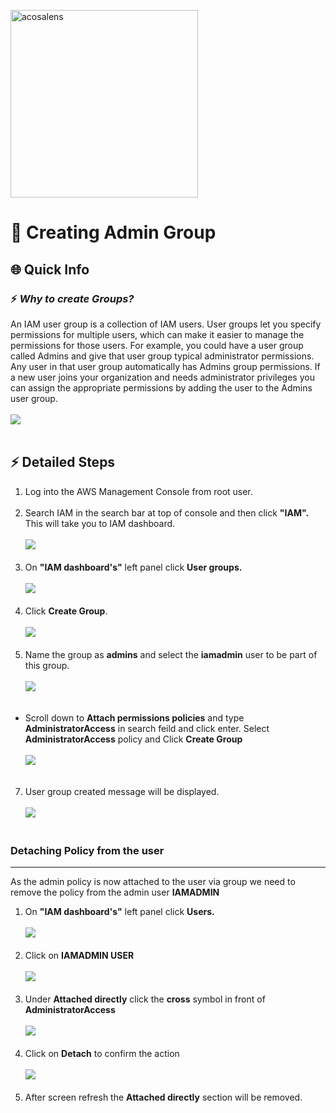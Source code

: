 [<img alt="acosalens" width="300px" src="https://github.com/jindalvishal09/AWS/blob/main/Resources/other/Acosa_logo.png" />](https://acosalens.com)

# 🎯 Creating Admin Group

## 🌐 Quick Info

### ⚡ _Why to create Groups?_

An IAM user group is a collection of IAM users. User groups let you specify permissions for multiple users, which can make it easier to manage the permissions for those users. For example, you could have a user group called Admins and give that user group typical administrator permissions. Any user in that user group automatically has Admins group permissions. If a new user joins your organization and needs administrator privileges you can assign the appropriate permissions by adding the user to the Admins user group.
</br></br><img src="/Resources/admin_user/groups.png"/></br></br>

## ⚡ Detailed Steps

1. Log into the AWS Management Console from root user.</br></br>
2. Search IAM in the search bar at top of console and then click **"IAM".** This will take you to IAM dashboard.</br></br><img src="/Resources/admin_user/IAM_Service_Search.png"/></br></br>
3. On **"IAM dashboard's"** left panel click **User groups.**</br></br><img src="/Resources/admin_user/user_groups.png"/></br></br>
4. Click **Create Group**. </br></br><img src="/Resources/admin_user/create_group.png"/></br></br>
5. Name the group as **admins** and select the **iamadmin** user to be part of this group.</br></br><img src="/Resources/admin_user/group_name.png"/></br></br>
  * Scroll down to **Attach permissions policies** and type  **AdministratorAccess** in search feild and click enter. Select **AdministratorAccess** policy and Click **Create Group**</br></br><img src="/Resources/admin_user/policy_attach.png"/></br></br>
7. User group created message will be displayed.</br></br><img src="/Resources/admin_user/group_success.png"/></br></br>

### Detaching Policy from the user
---
As the admin policy is now attached to the user via group we need to remove the policy from the admin user **IAMADMIN**

1. On **"IAM dashboard's"** left panel click **Users.**</br></br><img src="/Resources/admin_user/users_panel.png"/></br></br>
2. Click on **IAMADMIN USER** </br></br><img src="/Resources/admin_user/user_iamadmin.png"/></br></br>
3. Under **Attached directly** click the **cross** symbol in front of **AdministratorAccess** </br></br><img src="/Resources/admin_user/remove_policy.png"/></br></br>
4. Click on **Detach** to confirm the action </br></br><img src="/Resources/admin_user/detach_confirmation.png"/></br></br>
5. After screen refresh the **Attached directly** section will be removed.
